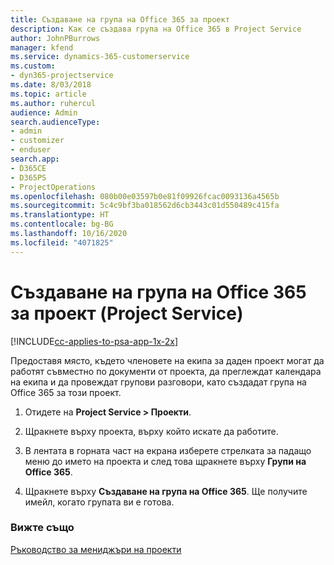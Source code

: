 ```yaml
---
title: Създаване на група на Office 365 за проект
description: Как се създава група на Office 365 в Project Service
author: JohnPBurrows
manager: kfend
ms.service: dynamics-365-customerservice
ms.custom:
- dyn365-projectservice
ms.date: 8/03/2018
ms.topic: article
ms.author: ruhercul
audience: Admin
search.audienceType:
- admin
- customizer
- enduser
search.app:
- D365CE
- D365PS
- ProjectOperations
ms.openlocfilehash: 080b00e03597b0e81f09926fcac0093136a4565b
ms.sourcegitcommit: 5c4c9bf3ba018562d6cb3443c01d550489c415fa
ms.translationtype: HT
ms.contentlocale: bg-BG
ms.lasthandoff: 10/16/2020
ms.locfileid: "4071825"
---
```

# <a name="create-an-office-365-group-for-a-project-project-service"></a>Създаване на група на Office 365 за проект (Project Service)

[!INCLUDE[cc-applies-to-psa-app-1x-2x](../includes/cc-applies-to-psa-app-1x-2x.md)]

Предоставя място, където членовете на екипа за даден проект могат да работят съвместно по документи от проекта, да преглеждат календара на екипа и да провеждат групови разговори, като създадат група на Office 365 за този проект.  
  
1.  Отидете на **Project Service > Проекти**.  
  
2.  Щракнете върху проекта, върху който искате да работите.  
  
3.  В лентата в горната част на екрана изберете стрелката за падащо меню до името на проекта и след това щракнете върху **Групи на Office 365**.  
  
4.  Щракнете върху **Създаване на група на Office 365**. Ще получите имейл, когато групата ви е готова.  
  
### <a name="see-also"></a>Вижте също  
 [Ръководство за мениджъри на проекти](../psa/project-manager-guide.md)
